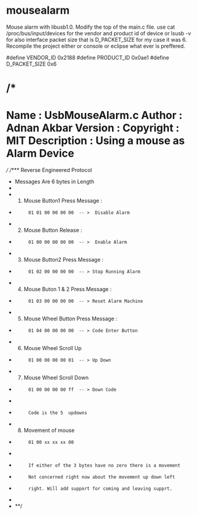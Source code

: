 mousealarm
==========

Mouse alarm with libusb1.0. Modify the top of the main.c file. 
use cat /proc/bus/input/devices for the vendor and product id of device or 
lsusb -v for also interface packet size that is D_PACKET_SIZE for my case it was 6.
Recompile the project either or console or eclipse what ever is preffered. 


#define VENDOR_ID 0x2188
#define PRODUCT_ID 0x0ae1
#define D_PACKET_SIZE 0x6


/*
 ============================================================================
 Name        : UsbMouseAlarm.c
 Author      : Adnan Akbar
 Version     :
 Copyright   : MIT
 Description : Using a mouse as Alarm Device
 ============================================================================
 */
/**** Reverse Engineered Protocol
 *    Messages Are 6 bytes in Length
 *
 *    1) Mouse Button1 Press Message :
 *    		01 01 00 00 00 00  -- >  Disable Alarm
 *    2) Mouse  Button Release :
 *    		01 00 00 00 00 00  -- >  Enable Alarm
 *    3) Mouse Button2 Press Message :
 *    		01 02 00 00 00 00  -- > Stop Running Alarm
 *    4) Mouse Buton 1 & 2 Press Message :
 *    		01 03 00 00 00 00  -- > Reset Alarm Machine
 * 	  5) Mouse Wheel Button Press Message :
 * 			01 04 00 00 00 00  -- > Code Enter Button
 * 	  6) Mouse Wheel Scroll Up
 *			01 00 00 00 00 01  -- > Up Down
 *	  7) Mouse Wheel Scroll Down
 *	  		01 00 00 00 00 ff  -- > Down Code
 *
 *			Code is the 5  updowns
 *	  8) Movement of mouse
 *	  		01 00 xx xx xx 00
 *
 *	  		If either of the 3 bytes have no zero there is a movement
 *	  		Not concerned right now about the movement up down left
 *	  		right. Will add support for coming and leaving supprt.
 *
 * **/

